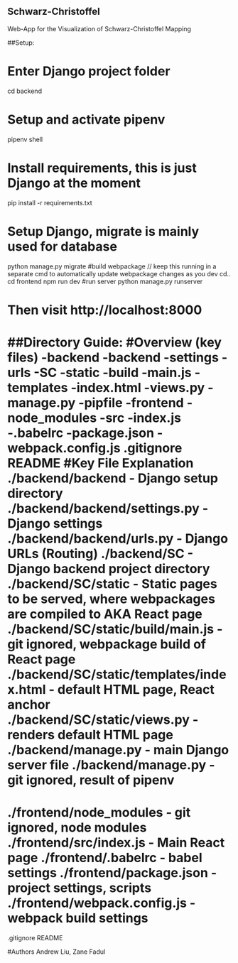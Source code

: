 ## Schwarz-Christoffel
Web-App for the Visualization of Schwarz-Christoffel Mapping

##Setup:

# Enter Django project folder
cd backend
# Setup and activate pipenv
pipenv shell
# Install requirements, this is just Django at the moment
pip install -r requirements.txt
# Setup Django, migrate is mainly used for database
python manage.py migrate
#build webpackage
// keep this running in a separate cmd to automatically update webpackage changes as you dev
cd..
cd frontend
npm run dev
#run server
python manage.py runserver
# Then visit http://localhost:8000

##Directory Guide:
#Overview (key files)
-backend  -backend -settings
	 	   -urls
	  -SC	   -static	-build		-main.js
		   		-templates	-index.html
		   		-views.py
	  -manage.py
	  -pipfile
-frontend -node_modules
	  -src	   -index.js
	  -.babelrc
	  -package.json
	  -webpack.config.js
.gitignore
README
#Key File Explanation
./backend/backend - Django setup directory
./backend/backend/settings.py - Django settings
./backend/backend/urls.py - Django URLs (Routing)
./backend/SC - Django backend project directory
./backend/SC/static - Static pages to be served, where webpackages are compiled to AKA React page
./backend/SC/static/build/main.js - git ignored, webpackage build of React page
./backend/SC/static/templates/index.html - default HTML page, React anchor
./backend/SC/static/views.py - renders default HTML page
./backend/manage.py - main Django server file
./backend/manage.py - git ignored, result of pipenv
====================
./frontend/node_modules - git ignored, node modules
./frontend/src/index.js - Main React page
./frontend/.babelrc - babel settings
./frontend/package.json - project settings, scripts
./frontend/webpack.config.js - webpack build settings
====================
.gitignore
README

#Authors
Andrew Liu, Zane Fadul



